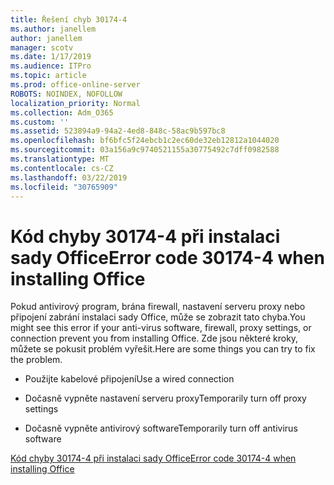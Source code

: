 ```yaml
---
title: Řešení chyb 30174-4
ms.author: janellem
author: janellem
manager: scotv
ms.date: 1/17/2019
ms.audience: ITPro
ms.topic: article
ms.prod: office-online-server
ROBOTS: NOINDEX, NOFOLLOW
localization_priority: Normal
ms.collection: Adm_O365
ms.custom: ''
ms.assetid: 523894a9-94a2-4ed8-848c-58ac9b597bc8
ms.openlocfilehash: bf6bfc5f24ebcb1c2ec60de32eb12812a1044020
ms.sourcegitcommit: 03a156a9c9740521155a30775492c7dff0982588
ms.translationtype: MT
ms.contentlocale: cs-CZ
ms.lasthandoff: 03/22/2019
ms.locfileid: "30765909"
---
```

# <a name="error-code-30174-4-when-installing-office"></a><span data-ttu-id="55cf8-102">Kód chyby 30174-4 při instalaci sady Office</span><span class="sxs-lookup"><span data-stu-id="55cf8-102">Error code 30174-4 when installing Office</span></span>

<span data-ttu-id="55cf8-103">Pokud antivirový program, brána firewall, nastavení serveru proxy nebo připojení zabrání instalaci sady Office, může se zobrazit tato chyba.</span><span class="sxs-lookup"><span data-stu-id="55cf8-103">You might see this error if your anti-virus software, firewall, proxy settings, or connection prevent you from installing Office.</span></span> <span data-ttu-id="55cf8-104">Zde jsou některé kroky, můžete se pokusit problém vyřešit.</span><span class="sxs-lookup"><span data-stu-id="55cf8-104">Here are some things you can try to fix the problem.</span></span>
  
- <span data-ttu-id="55cf8-105">Použijte kabelové připojení</span><span class="sxs-lookup"><span data-stu-id="55cf8-105">Use a wired connection</span></span>
    
- <span data-ttu-id="55cf8-106">Dočasně vypněte nastavení serveru proxy</span><span class="sxs-lookup"><span data-stu-id="55cf8-106">Temporarily turn off proxy settings</span></span>
    
- <span data-ttu-id="55cf8-107">Dočasně vypněte antivirový software</span><span class="sxs-lookup"><span data-stu-id="55cf8-107">Temporarily turn off antivirus software</span></span>
    
[<span data-ttu-id="55cf8-108">Kód chyby 30174-4 při instalaci sady Office</span><span class="sxs-lookup"><span data-stu-id="55cf8-108">Error code 30174-4 when installing Office</span></span>](https://support.office.com/article/5d5551db-266f-47b3-93fc-d51c2e8f4c0b?wt.mc_id=Alchemy_ClientDIA)
  

